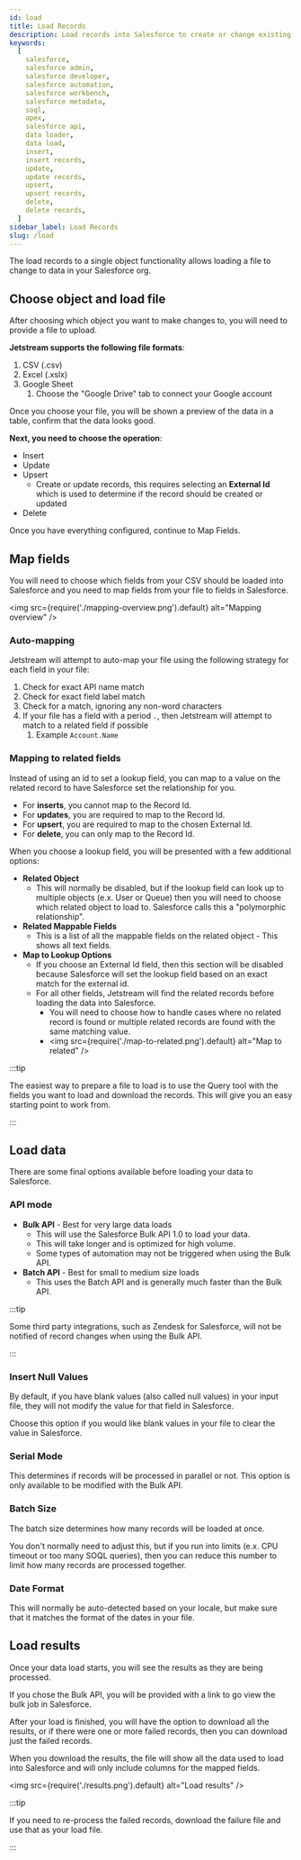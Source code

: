 ```yaml
---
id: load
title: Load Records
description: Load records into Salesforce to create or change existing records using Jetstream's advanced and easy to use data loader.
keywords:
  [
    salesforce,
    salesforce admin,
    salesforce developer,
    salesforce automation,
    salesforce workbench,
    salesforce metadata,
    soql,
    apex,
    salesforce api,
    data loader,
    data load,
    insert,
    insert records,
    update,
    update records,
    upsert,
    upsert records,
    delete,
    delete records,
  ]
sidebar_label: Load Records
slug: /load
---
```


The load records to a single object functionality allows loading a file to change to data in your Salesforce org.

## Choose object and load file

After choosing which object you want to make changes to, you will need to provide a file to upload.

**Jetstream supports the following file formats**:

1. CSV (.csv)
2. Excel (.xslx)
3. Google Sheet
   1. Choose the "Google Drive" tab to connect your Google account

Once you choose your file, you will be shown a preview of the data in a table, confirm that the data looks good.

**Next, you need to choose the operation**:

- Insert
- Update
- Upsert
  - Create or update records, this requires selecting an **External Id** which is used to determine if the record should be created or updated
- Delete

Once you have everything configured, continue to Map Fields.

## Map fields

You will need to choose which fields from your CSV should be loaded into Salesforce and you need to map fields from your file to fields in Salesforce.

<img src={require('./mapping-overview.png').default} alt="Mapping overview" />

### Auto-mapping

Jetstream will attempt to auto-map your file using the following strategy for each field in your file:

1. Check for exact API name match
2. Check for exact field label match
3. Check for a match, ignoring any non-word characters
4. If your file has a field with a period `.`, then Jetstream will attempt to match to a related field if possible
   1. Example `Account.Name`

### Mapping to related fields

Instead of using an id to set a lookup field, you can map to a value on the related record to have Salesforce set the relationship for you.

- For **inserts**, you cannot map to the Record Id.
- For **updates**, you are required to map to the Record Id.
- For **upsert**, you are required to map to the chosen External Id.
- For **delete**, you can only map to the Record Id.

When you choose a lookup field, you will be presented with a few additional options:

- **Related Object**
  - This will normally be disabled, but if the lookup field can look up to multiple objects (e.x. User or Queue) then you will need to choose which related object to load to. Salesforce calls this a "polymorphic relationship".
- **Related Mappable Fields**
  - This is a list of all the mappable fields on the related object - This shows all text fields.
- **Map to Lookup Options**
  - If you choose an External Id field, then this section will be disabled because Salesforce will set the lookup field based on an exact match for the external id.
  - For all other fields, Jetstream will find the related records before loading the data into Salesforce.
    - You will need to choose how to handle cases where no related record is found or multiple related records are found with the same matching value.
    - <img src={require('./map-to-related.png').default} alt="Map to related" />

:::tip

The easiest way to prepare a file to load is to use the Query tool with the fields you want to load and download the records. This will give you an easy starting point to work from.

:::

## Load data

There are some final options available before loading your data to Salesforce.

### API mode

- **Bulk API** - Best for very large data loads
  - This will use the Salesforce Bulk API 1.0 to load your data.
  - This will take longer and is optimized for high volume.
  - Some types of automation may not be triggered when using the Bulk API.
- **Batch API** - Best for small to medium size loads
  - This uses the Batch API and is generally much faster than the Bulk API.

:::tip

Some third party integrations, such as Zendesk for Salesforce, will not be notified of record changes when using the Bulk API.

:::

### Insert Null Values

By default, if you have blank values (also called null values) in your input file, they will not modify the value for that field in Salesforce.

Choose this option if you would like blank values in your file to clear the value in Salesforce.

### Serial Mode

This determines if records will be processed in parallel or not. This option is only available to be modified with the Bulk API.

### Batch Size

The batch size determines how many records will be loaded at once.

You don't normally need to adjust this, but if you run into limits (e.x. CPU timeout or too many SOQL queries), then you can reduce this number to limit how many records are processed together.

### Date Format

This will normally be auto-detected based on your locale, but make sure that it matches the format of the dates in your file.

## Load results

Once your data load starts, you will see the results as they are being processed.

If you chose the Bulk API, you will be provided with a link to go view the bulk job in Salesforce.

After your load is finished, you will have the option to download all the results, or if there were one or more failed records, then you can download just the failed records.

When you download the results, the file will show all the data used to load into Salesforce and will only include columns for the mapped fields.

<img src={require('./results.png').default} alt="Load results" />

:::tip

If you need to re-process the failed records, download the failure file and use that as your load file.

:::
